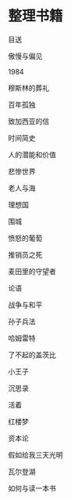 # 整理书籍

目送

傲慢与偏见

1984

穆斯林的葬礼

百年孤独

致加西亚的信

时间简史

人的潜能和价值

悲惨世界

老人与海

理想国

围城

愤怒的葡萄

推销员之死

麦田里的守望者

论语

战争与和平

孙子兵法

哈姆雷特

了不起的盖茨比

小王子

沉思录

活着

红楼梦

资本论

假如给我三天光明

瓦尔登湖

如何与读一本书